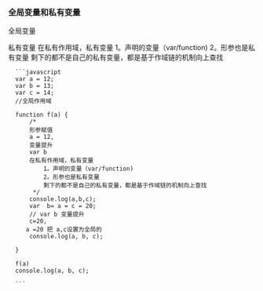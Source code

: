 ### **全局变量和私有变量**

全局变量


私有变量
      在私有作用域，私有变量
            1。声明的变量（var/function)
            2。形参也是私有变量
            剩下的都不是自己的私有变量，都是基于作域链的机制向上查找

      ```javascript
      var a = 12;
      var b = 13;
      var c = 14;
      //全局作用域

      function f(a) {
          /*
          形参赋值
          a = 12,
          变量提升
          var b
          在私有作用域，私有变量
              1。声明的变量（var/function)
              2。形参也是私有变量
              剩下的都不是自己的私有变量，都是基于作域链的机制向上查找
           */
          console.log(a,b,c);
          var  b= a = c = 20;
          // var b 变量提升
          c=20,
         a =20 把 a,c设置为全局的
          console.log(a, b, c);

      }

      f(a)
      console.log(a, b, c);

      ```